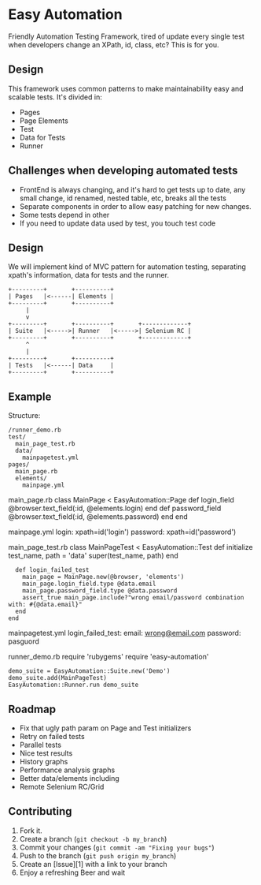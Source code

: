 Easy Automation
===============

Friendly Automation Testing Framework, tired of update every single test when developers change an XPath, id, class, etc? This is for you.

Design
------

This framework uses common patterns to make maintainability easy and scalable tests. It's divided in:

* Pages
* Page Elements
* Test
* Data for Tests
* Runner

Challenges when developing automated tests
------

* FrontEnd is always changing, and it's hard to get tests up to date, any small change, id renamed, nested table, etc, breaks all the tests
* Separate components in order to allow easy patching for new changes.
* Some tests depend in other
* If you need to update data used by test, you touch test code

Design
------

We will implement kind of MVC pattern for automation testing, separating xpath's information, data for tests and the runner.

    +---------+       +----------+
    | Pages   |<------| Elements |
    +---------+       +----------+
         |
         v
    +---------+       +----------+       +-------------+
    | Suite   |<----->| Runner   |<----->| Selenium RC |
    +---------+       +----------+       +-------------+
         ^
         |
    +---------+       +----------+
    | Tests   |<------| Data     |
    +---------+       +----------+


Example
-------
Structure:

    /runner_demo.rb
    test/
      main_page_test.rb
      data/
        mainpagetest.yml
    pages/
      main_page.rb
      elements/
        mainpage.yml

main_page.rb
    class MainPage < EasyAutomation::Page
      def login_field
        @browser.text_field(:id, @elements.login)
      end
      def password_field
        @browser.text_field(:id, @elements.password)
      end
    end

mainpage.yml
    login: xpath=id('login')
    password: xpath=id('password')

main_page_test.rb
    class MainPageTest < EasyAutomation::Test
      def initialize test_name, path = 'data'
        super(test_name, path)
      end

      def login_failed_test
        main_page = MainPage.new(@browser, 'elements')
        main_page.login_field.type @data.email
        main_page.password_field.type @data.password
        assert_true main_page.include?"wrong email/password combination with: #{@data.email}"
      end
    end

mainpagetest.yml
    login_failed_test:
      email: wrong@email.com
      password: pasguord

runner_demo.rb
    require 'rubygems'
    require 'easy-automation'

    demo_suite = EasyAutomation::Suite.new('Demo')
    demo_suite.add(MainPageTest)
    EasyAutomation::Runner.run demo_suite

Roadmap
-------
* Fix that ugly path param on Page and Test initializers
* Retry on failed tests
* Parallel tests
* Nice test results
* History graphs
* Performance analysis graphs
* Better data/elements including
* Remote Selenium RC/Grid

Contributing
------------

1. Fork it.
2. Create a branch (`git checkout -b my_branch`)
3. Commit your changes (`git commit -am "Fixing your bugs"`)
4. Push to the branch (`git push origin my_branch`)
5. Create an [Issue][1] with a link to your branch
6. Enjoy a refreshing Beer and wait
